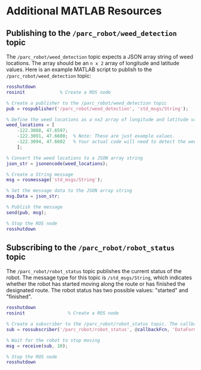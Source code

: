 # Additional MATLAB Resources

## Publishing to the `/parc_robot/weed_detection` topic

The `/parc_robot/weed_detection` topic expects a JSON array string of weed locations. The array should be an `n x 2` array of longitude and latitude values. Here is an example MATLAB script to publish to the `/parc_robot/weed_detection` topic:

```matlab
rosshutdown
rosinit             % Create a ROS node

% Create a publisher to the /parc_robot/weed_detection topic
pub = rospublisher('/parc_robot/weed_detection', 'std_msgs/String');

% Define the weed locations as a nx2 array of longitude and latitude values
weed_locations = [
    -122.3088, 47.6597;
    -122.3091, 47.6600;  % Note: These are just example values.
    -122.3094, 47.6602   % Your actual code will need to detect the weeds in the field.
    ];

% Convert the weed locations to a JSON array string
json_str = jsonencode(weed_locations);

% Create a String message
msg = rosmessage('std_msgs/String');

% Set the message data to the JSON array string
msg.Data = json_str;

% Publish the message
send(pub, msg);

% Stop the ROS node
rosshutdown
```

## Subscribing to the `/parc_robot/robot_status` topic

The `/parc_robot/robot_status` topic publishes the current status of the robot. The message type for this topic is `/std_msgs/String`, which indicates whether the robot has started moving along the route or has finished the designated route. The robot status has two possible values: "started" and "finished".

```matlab
rosshutdown
rosinit                % Create a ROS node

% Create a subscriber to the /parc_robot/robot_status topic. The callback function is called when a message is received.
sub = rossubscriber('/parc_robot/robot_status', @callbackFcn, 'DataFormat', 'struct');

% Wait for the robot to stop moving
msg = receive(sub, 10);

% Stop the ROS node
rosshutdown
```
